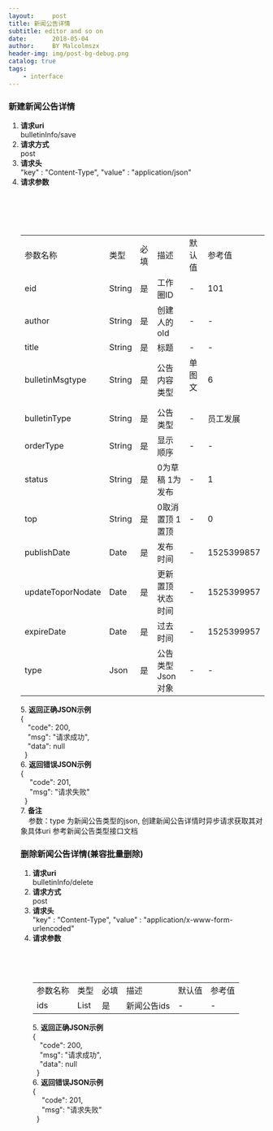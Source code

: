 ```yaml
---
layout:     post
title: 新闻公告详情
subtitle: editor and so on 
date:       2018-05-04
author:     BY Malcolmszx
header-img: img/post-bg-debug.png
catalog: true
tags:
    - interface
---
```

### 新建新闻公告详情

1. **请求uri**<br>
bulletinInfo/save
2. **请求方式**<br>
post
3. **请求头**<br>
"key" : "Content-Type",  "value" : "application/json"
4. **请求参数**
     <table>
        <tr>
            <td>参数名称</td> <td>类型</td> <td>必填</td> <td>描述</td> <td>默认值</td> <td>参考值</td>
        </tr>
        <tr>
            <td>eid</td> <td>String</td> <td>是</td> <td>工作圈ID</td> <td> -  </td> <td>101</td>
        </tr>
        <tr>
            <td>author</td> <td>String</td> <td>是</td> <td> 创建人的 oId </td> <td> -  </td> <td>-</td>
        </tr>
        <tr>
            <td>title</td> <td>String</td> <td> 是</td> <td>标题</td> <td> -  </td> <td>-</td>
        </tr>
        <tr>
            <td>bulletinMsgtype</td> <td>String</td> <td>是</td> <td> 公告内容类型 </td> <td> 单图文  </td> <td>6</td>
        </tr>
        <tr>
            <td>bulletinType</td> <td>String</td> <td>是</td> <td>公告类型</td> <td> -  </td> <td>员工发展</td>
        </tr>
         <tr>
            <td>orderType</td> <td>String</td> <td>是</td> <td>显示顺序</td> <td> -  </td> <td>-</td>
        </tr>
         <tr>
            <td>status</td> <td>String</td> <td>是</td> <td> 0为草稿 1为发布 </td> <td> - </td> <td>1</td>
        </tr>
        <tr>
            <td>top</td> <td>String</td> <td>是</td> <td> 0取消置顶 1置顶 </td> <td> -  </td> <td>0</td>
        </tr>
        <tr>
            <td>publishDate</td> <td>Date</td> <td>是</td> <td> 发布时间 </td> <td> -  </td> <td>1525399857</td>
         </tr>
         <tr>
            <td>updateToporNodate</td> <td>Date</td> <td>是</td> <td> 更新置顶状态时间 </td> <td> -  </td><td>1525399957</td>
         </tr>
          <tr>
            <td>expireDate</td> <td>Date</td> <td>是</td> <td> 过去时间 </td> <td> -  </td><td>1525399957</td>
         </tr>
         <tr>
            <td>type</td> <td>Json</td> <td>是</td> <td> 公告类型Json对象 </td> <td> -  </td><td>-</td>
         </tr>
    </table> 
5. **返回正确JSON示例**<br> 
    {<br>
        &emsp;"code": 200,<br>
        &emsp;"msg": "请求成功",<br>
        &emsp;"data": null<br> 
    }<br>
6. **返回错误JSON示例**<br>
    {<br>
       &emsp; "code": 201,<br>
       &emsp; "msg": "请求失败"<br>
    }<br>
7. **备注**<br>
     参数：type 为新闻公告类型的json, 创建新闻公告详情时异步请求获取其对象具体uri 参考新闻公告类型接口文档
     
### 删除新闻公告详情(兼容批量删除)

1. **请求uri**<br>
bulletinInfo/delete
2. **请求方式**<br>
post
3. **请求头**<br>
"key" : "Content-Type",  "value" : "application/x-www-form-urlencoded"
4. **请求参数**
     <table>
        <tr>
            <td>参数名称</td> <td>类型</td> <td>必填</td> <td>描述</td> <td>默认值</td> <td>参考值</td>
        </tr>
        <tr>
            <td>ids</td> <td>List</td> <td>是</td> <td>新闻公告ids</td> <td> -  </td> <td>-</td>
        </tr>
        
    </table> 
5. **返回正确JSON示例**<br> 
    {<br>
        &emsp;"code": 200,<br>
        &emsp;"msg": "请求成功",<br>
        &emsp;"data": null<br> 
    }<br>
6. **返回错误JSON示例**<br>
    {<br>
       &emsp; "code": 201,<br>
       &emsp; "msg": "请求失败"<br>
    }<br>
